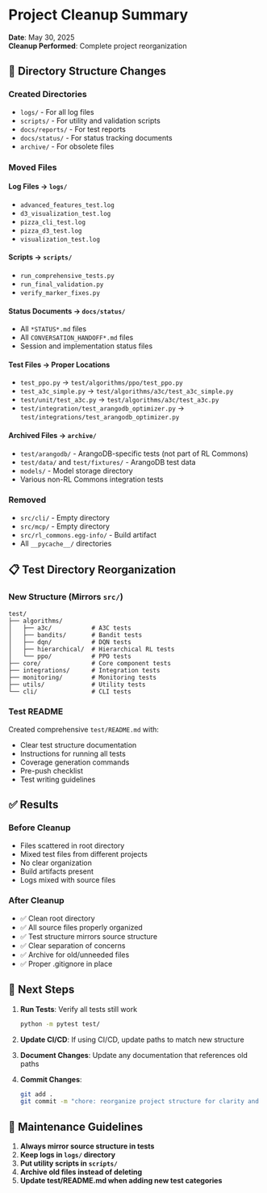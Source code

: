 # Project Cleanup Summary

**Date**: May 30, 2025  
**Cleanup Performed**: Complete project reorganization

## 📁 Directory Structure Changes

### Created Directories
- `logs/` - For all log files
- `scripts/` - For utility and validation scripts
- `docs/reports/` - For test reports
- `docs/status/` - For status tracking documents
- `archive/` - For obsolete files

### Moved Files

#### Log Files → `logs/`
- `advanced_features_test.log`
- `d3_visualization_test.log`
- `pizza_cli_test.log`
- `pizza_d3_test.log`
- `visualization_test.log`

#### Scripts → `scripts/`
- `run_comprehensive_tests.py`
- `run_final_validation.py`
- `verify_marker_fixes.py`

#### Status Documents → `docs/status/`
- All `*STATUS*.md` files
- All `CONVERSATION_HANDOFF*.md` files
- Session and implementation status files

#### Test Files → Proper Locations
- `test_ppo.py` → `test/algorithms/ppo/test_ppo.py`
- `test_a3c_simple.py` → `test/algorithms/a3c/test_a3c_simple.py`
- `test/unit/test_a3c.py` → `test/algorithms/a3c/test_a3c.py`
- `test/integration/test_arangodb_optimizer.py` → `test/integrations/test_arangodb_optimizer.py`

#### Archived Files → `archive/`
- `test/arangodb/` - ArangoDB-specific tests (not part of RL Commons)
- `test/data/` and `test/fixtures/` - ArangoDB test data
- `models/` - Model storage directory
- Various non-RL Commons integration tests

### Removed
- `src/cli/` - Empty directory
- `src/mcp/` - Empty directory
- `src/rl_commons.egg-info/` - Build artifact
- All `__pycache__/` directories

## 📋 Test Directory Reorganization

### New Structure (Mirrors `src/`)
```
test/
├── algorithms/
│   ├── a3c/           # A3C tests
│   ├── bandits/       # Bandit tests
│   ├── dqn/           # DQN tests
│   ├── hierarchical/  # Hierarchical RL tests
│   └── ppo/           # PPO tests
├── core/              # Core component tests
├── integrations/      # Integration tests
├── monitoring/        # Monitoring tests
├── utils/             # Utility tests
└── cli/               # CLI tests
```

### Test README
Created comprehensive `test/README.md` with:
- Clear test structure documentation
- Instructions for running all tests
- Coverage generation commands
- Pre-push checklist
- Test writing guidelines

## ✅ Results

### Before Cleanup
- Files scattered in root directory
- Mixed test files from different projects
- No clear organization
- Build artifacts present
- Logs mixed with source files

### After Cleanup
- ✅ Clean root directory
- ✅ All source files properly organized
- ✅ Test structure mirrors source structure
- ✅ Clear separation of concerns
- ✅ Archive for old/unneeded files
- ✅ Proper .gitignore in place

## 🚀 Next Steps

1. **Run Tests**: Verify all tests still work
   ```bash
   python -m pytest test/
   ```

2. **Update CI/CD**: If using CI/CD, update paths to match new structure

3. **Document Changes**: Update any documentation that references old paths

4. **Commit Changes**: 
   ```bash
   git add .
   git commit -m "chore: reorganize project structure for clarity and maintainability"
   ```

## 📝 Maintenance Guidelines

1. **Always mirror source structure in tests**
2. **Keep logs in `logs/` directory**
3. **Put utility scripts in `scripts/`**
4. **Archive old files instead of deleting**
5. **Update test/README.md when adding new test categories**